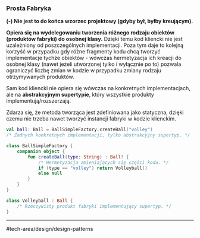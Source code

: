 ### Prosta Fabryka
**(-) Nie jest to do końca wzorzec projektowy (gdyby był, byłby kreującym).**

**Opiera się na wydelegowaniu tworzenia różnego rodzaju obiektów (produktów fabryki) do osobnej klasy.** Dzięki temu kod kliencki nie jest uzależniony od poszczególnych implementacji. Poza tym daje to kolejną korzyść w przypadku gdy różne fragmenty kodu chcą tworzyć implementacje tychże obiektów - wówczas hermetyzacja ich kreacji do osobnej klasy (nawet jeżeli utworzonej tylko i wyłącznie po to) pozwala ograniczyć liczbę zmian w kodzie w przypadku zmiany rodzaju otrzymywanych produktów.

Sam kod kliencki nie opiera się wówczas na konkretnych implementacjach, ale na **abstrakcyjnym supertypie**, który wszystkie produkty implementują/rozszerzają.

Zdarza się, że metoda tworząca jest zdefiniowana jako statyczna, dzięki czemu nie trzeba nawet tworzyć instancji fabryki w kodzie klienckim.

```kotlin
val ball: Ball = BallSimpleFactory.createBall("volley") 
/* Żadnych konkretnych implementacji, tylko abstrakcyjny supertyp. */

class BallSimpleFactory {
	companion object {
		fun createBall(type: String) : Ball? {
			/* Hermetyzacja zmieniających się części kodu. */
			if (type == "volley") return Volleyball()
			else null
		}
	}
}

class Volleyball : Ball {
	/* Rzeczywisty produkt fabryki implementujący supertyp. */
}
```

---
#tech-area/design/design-patterns 